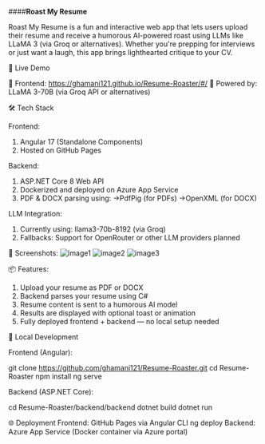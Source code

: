 ####**Roast My Resume**

Roast My Resume is a fun and interactive web app that lets users upload their resume and receive a humorous AI-powered roast using LLMs like LLaMA 3 (via Groq or alternatives). Whether you're prepping for interviews or just want a laugh, this app brings lighthearted critique to your CV.

🚀 Live Demo

📍 Frontend: https://ghamani121.github.io/Resume-Roaster/#/
🧠 Powered by: LLaMA 3-70B (via Groq API or alternatives)

🛠️ Tech Stack

Frontend:
1. Angular 17 (Standalone Components)
2. Hosted on GitHub Pages

Backend:
1. ASP.NET Core 8 Web API
2. Dockerized and deployed on Azure App Service
3. PDF & DOCX parsing using:
->PdfPig (for PDFs)
->OpenXML (for DOCX)

LLM Integration:
1. Currently using: llama3-70b-8192 (via Groq)
2. Fallbacks: Support for OpenRouter or other LLM providers planned

📸 Screenshots:
![image1](https://github.com/user-attachments/assets/21315354-6b8b-449c-8a32-20d6cc5fb68b)
![image2](https://github.com/user-attachments/assets/0e6f1173-7dfd-4659-b228-fa4f4105bc35)
![image3](https://github.com/user-attachments/assets/112d1f5d-1358-42e9-ae5b-0f93bbb9dadf)

📦 Features:
1. Upload your resume as PDF or DOCX
2. Backend parses your resume using C#
3. Resume content is sent to a humorous AI model
4. Results are displayed with optional toast or animation
5. Fully deployed frontend + backend — no local setup needed

🚧 Local Development

Frontend (Angular):

git clone https://github.com/ghamani121/Resume-Roaster.git
cd Resume-Roaster
npm install
ng serve

Backend (ASP.NET Core):

cd Resume-Roaster/backend/backend
dotnet build
dotnet run

🌐 Deployment
Frontend: GitHub Pages via Angular CLI ng deploy
Backend: Azure App Service (Docker container via Azure portal)

